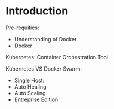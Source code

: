 # Introduction

Pre-requitics:
- Understanding of Docker
- Docker


Kubernetes: Container Orchestration Tool


Kubernetes VS Docker Swarm:
- Single Host:
- Auto Healing
- Auto Scaling 
- Entreprise Edition